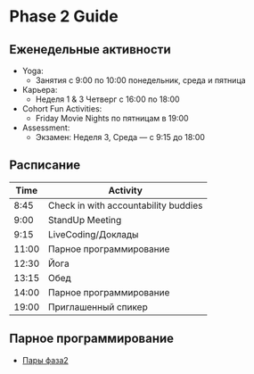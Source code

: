 # Phase 2 Guide

## Еженедельные активности

- Yoga:
  - Занятия с 9:00 по 10:00 понедельник, среда и пятница 
- Карьера:
  - Неделя 1 & 3 Четверг с 16:00 по 18:00 
- Cohort Fun Activities:
  - Friday Movie Nights по пятницам в 19:00
- Assessment:
  - Экзамен: Неделя 3, Среда — с 9:15 до 18:00

## Расписание 

Time    | Activity
---     | ---
8:45    | Check in with accountability buddies
9:00    | StandUp Meeting
9:15    | LiveCoding/Доклады
11:00   | Парное программирование 
12:30   | Йога
13:15   | Обед
14:00   | Парное программирование 
19:00   | Приглашенный спикер


## Парное программирование 

- [Пары фаза2](https://github.com/Elbrus-Bootcamp/phase-2/blob/master/resources/pairs.md)
